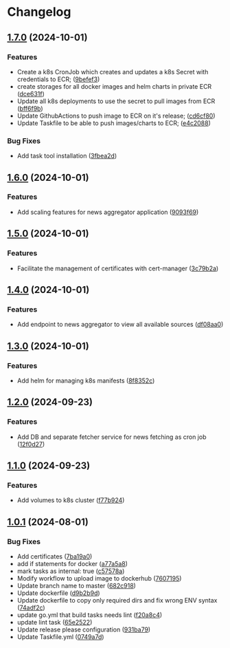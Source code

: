 # Changelog

## [1.7.0](https://github.com/antonchaban/news-aggregator/compare/news-alligator@v1.6.0...news-alligator@v1.7.0) (2024-10-01)


### Features

* Create a k8s CronJob which creates and updates a k8s Secret with credentials to ECR; ([9befef3](https://github.com/antonchaban/news-aggregator/commit/9befef3b3affcbb3ada0bd6c0a3aaacf17e6f00f))
* create storages for all docker images and helm charts in private ECR ([dce631f](https://github.com/antonchaban/news-aggregator/commit/dce631f77aa4ccbbc23ad79cb6f69786b9f56f87))
* Update all k8s deployments to use the secret to pull images from ECR ([bff6f9b](https://github.com/antonchaban/news-aggregator/commit/bff6f9bec55fa7ce6a3f1d4475c74d3f5007941c))
* Update GithubActions to push image to ECR on it's release; ([cd6cf80](https://github.com/antonchaban/news-aggregator/commit/cd6cf800964c45d72b5e367acd52087e13b1b5aa))
* Update Taskfile to be able to push images/charts to ECR; ([e4c2088](https://github.com/antonchaban/news-aggregator/commit/e4c2088daf40aeb7fb2aa3002662fe25f5f25075))


### Bug Fixes

* Add task tool installation ([3fbea2d](https://github.com/antonchaban/news-aggregator/commit/3fbea2d8cdf9d116df4bd26db0c03add36bb2371))

## [1.6.0](https://github.com/antonchaban/news-aggregator/compare/news-alligator@v1.5.0...news-alligator@v1.6.0) (2024-10-01)


### Features

* Add scaling features for news aggregator application ([9093f69](https://github.com/antonchaban/news-aggregator/commit/9093f69944fb2584632705f5926828ec141565e5))

## [1.5.0](https://github.com/antonchaban/news-aggregator/compare/news-alligator@v1.4.0...news-alligator@v1.5.0) (2024-10-01)


### Features

* Facilitate the management of certificates with cert-manager ([3c79b2a](https://github.com/antonchaban/news-aggregator/commit/3c79b2acff8d716bd7a6ba70d40c35931ca39f3f))

## [1.4.0](https://github.com/antonchaban/news-aggregator/compare/news-alligator@v1.3.0...news-alligator@v1.4.0) (2024-10-01)


### Features

* Add endpoint to news aggregator to view all available sources ([df08aa0](https://github.com/antonchaban/news-aggregator/commit/df08aa02cf9f1e98e665344862fdbc73b904d44e))

## [1.3.0](https://github.com/antonchaban/news-aggregator/compare/news-alligator@v1.2.0...news-alligator@v1.3.0) (2024-10-01)


### Features

* Add helm for managing k8s manifests ([8f8352c](https://github.com/antonchaban/news-aggregator/commit/8f8352c3cb42ddb6f92b807d6783557506ff976f))

## [1.2.0](https://github.com/antonchaban/news-aggregator/compare/news-alligator@v1.1.0...news-alligator@v1.2.0) (2024-09-23)


### Features

* Add DB and separate fetcher service for news fetching as cron job ([12f0d27](https://github.com/antonchaban/news-aggregator/commit/12f0d27d2c8a38964b44cdb0407e8f61d5fc8eb5))

## [1.1.0](https://github.com/antonchaban/news-aggregator/compare/news-alligator@v1.0.1...news-alligator@v1.1.0) (2024-09-23)


### Features

* Add volumes to k8s cluster ([f77b924](https://github.com/antonchaban/news-aggregator/commit/f77b9245fc4e5eb45100addb096dfc1519948a2a))

## [1.0.1](https://github.com/antonchaban/news-aggregator/compare/news-alligator-v1.0.0...news-alligator@v1.0.1) (2024-08-01)


### Bug Fixes

* Add certificates ([7ba19a0](https://github.com/antonchaban/news-aggregator/commit/7ba19a04825e9feb7e2ffc0b2d035bf63b3a8649))
* add if statements for docker ([a77a5a8](https://github.com/antonchaban/news-aggregator/commit/a77a5a815f5f0894f8532492187d1e47f7691d04))
* mark tasks as internal: true ([c57578a](https://github.com/antonchaban/news-aggregator/commit/c57578a4eb90a5fb8a6a18eb3b51217a1d6adbb1))
* Modify workflow to upload image to dockerhub ([7607195](https://github.com/antonchaban/news-aggregator/commit/7607195f4752b1667f399a823d1976f9ef7374ec))
* Update branch name to master ([682c918](https://github.com/antonchaban/news-aggregator/commit/682c91847702627cae52e2e8a3bd5821c691e686))
* Update dockerfile ([d9b2b9d](https://github.com/antonchaban/news-aggregator/commit/d9b2b9d4010bffe8f050ec51b30e8c8c84426a80))
* Update dockerfile to copy only required dirs and fix wrong ENV syntax ([74adf2c](https://github.com/antonchaban/news-aggregator/commit/74adf2cc8e7288f4bfc2b4a9967b1ea619347347))
* update go.yml that build tasks needs lint ([f20a8c4](https://github.com/antonchaban/news-aggregator/commit/f20a8c4da62e08e85f908383ee0eeddfbd3e64fd))
* update lint task ([65e2522](https://github.com/antonchaban/news-aggregator/commit/65e252288a2994bda9d203b9ec5dd78a37255cc4))
* Update release please configuration ([931ba79](https://github.com/antonchaban/news-aggregator/commit/931ba793f40d3ae836ebd929d33c5690207f04f3))
* Update Taskfile.yml ([0749a7d](https://github.com/antonchaban/news-aggregator/commit/0749a7d9201812bae13040db6bce4fbacf06caa3))
